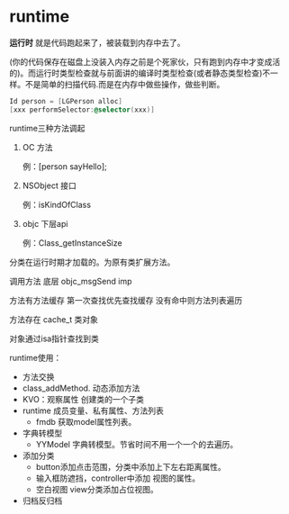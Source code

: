 # runtime

**运行时** 就是代码跑起来了，被装载到内存中去了。

(你的代码保存在磁盘上没装入内存之前是个死家伙，只有跑到内存中才变成活的)。而运行时类型检查就与前面讲的编译时类型检查(或者静态类型检查)不一样。不是简单的扫描代码.而是在内存中做些操作，做些判断。

```objective-c
Id person = [LGPerson alloc]
[xxx performSelector:@selector(xxx)]
```

runtime三种方法调起

1. OC 方法 

   例：[person sayHello];

2. NSObject 接口

   例：isKindOfClass

3. objc 下层api

   例：Class_getInstanceSize



分类在运行时期才加载的。为原有类扩展方法。



调用方法 底层 objc_msgSend imp

方法有方法缓存 第一次查找优先查找缓存 没有命中则方法列表遍历

方法存在 cache_t	类对象

对象通过isa指针查找到类



runtime使用：

- 方法交换
- class_addMethod. 动态添加方法
- KVO：观察属性   创建类的一个子类
- runtime  成员变量、私有属性、方法列表
  - fmdb 获取model属性列表。
- 字典转模型
  - YYModel 字典转模型。节省时间不用一个一个的去遍历。
- 添加分类 
  - button添加点击范围，分类中添加上下左右距离属性。
  - 输入框防遮挡，controller中添加 视图的属性。
  - 空白视图 view分类添加占位视图。
- 归档反归档





